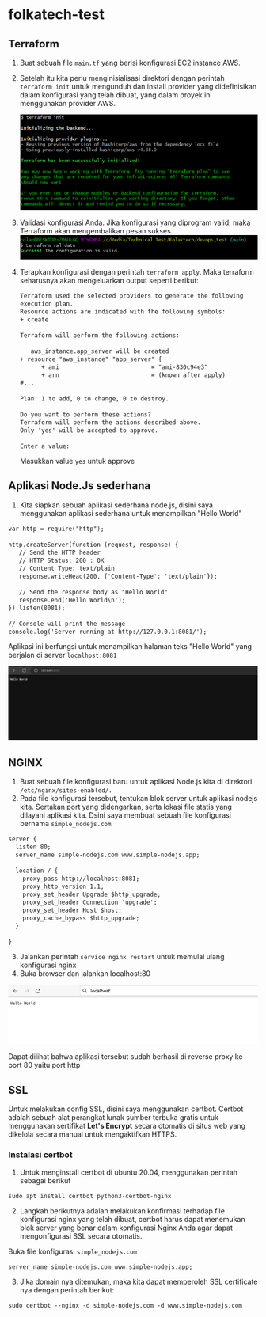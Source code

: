 # folkatech-test

## Terraform
1. Buat sebuah file `main.tf` yang berisi konfigurasi EC2 instance AWS.
2. Setelah itu kita perlu menginisialisasi direktori dengan perintah `terraform init` untuk mengunduh dan install provider yang didefinisikan dalam konfigurasi yang telah dibuat, yang dalam proyek ini menggunakan provider AWS. 
   
   ![version](gambar/terraform_init.png)


3. Validasi konfigurasi Anda. Jika konfigurasi yang diprogram valid, maka Terraform akan mengembalikan pesan sukses.
   ![version](gambar/terraform_validate.png)

4. Terapkan konfigurasi dengan perintah `terraform apply`. Maka terraform seharusnya akan mengeluarkan output seperti berikut:
   ```
   Terraform used the selected providers to generate the following execution plan.
   Resource actions are indicated with the following symbols:
   + create

   Terraform will perform the following actions:

      aws_instance.app_server will be created
   + resource "aws_instance" "app_server" {
         + ami                          = "ami-830c94e3"
         + arn                          = (known after apply)
   #...

   Plan: 1 to add, 0 to change, 0 to destroy.

   Do you want to perform these actions?
   Terraform will perform the actions described above.
   Only 'yes' will be accepted to approve.

   Enter a value:
   ```

   Masukkan value `yes` untuk approve


## Aplikasi Node.Js sederhana

1. Kita siapkan sebuah aplikasi sederhana node.js, disini saya menggunakan aplikasi sederhana untuk menampilkan "Hello World"

```
var http = require("http");

http.createServer(function (request, response) {
   // Send the HTTP header 
   // HTTP Status: 200 : OK
   // Content Type: text/plain
   response.writeHead(200, {'Content-Type': 'text/plain'});
   
   // Send the response body as "Hello World"
   response.end('Hello World\n');
}).listen(8081);

// Console will print the message
console.log('Server running at http://127.0.0.1:8081/');
```

Aplikasi ini berfungsi untuk menampilkan halaman teks "Hello World" yang berjalan di server `localhost:8081`

![version](gambar/nodejs_app.png)


## NGINX
1. Buat sebuah file konfigurasi baru untuk aplikasi Node.js kita di direktori `/etc/nginx/sites-enabled/.` 
2. Pada file konfigurasi tersebut, tentukan blok server untuk aplikasi nodejs kita. Sertakan port yang didengarkan, serta lokasi file statis yang dilayani aplikasi kita.
Dsini saya membuat sebuah file konfigurasi bernama `simple_nodejs.com`

```
server {
  listen 80;
  server_name simple-nodejs.com www.simple-nodejs.app;

  location / {
    proxy_pass http://localhost:8081;
    proxy_http_version 1.1;
    proxy_set_header Upgrade $http_upgrade;
    proxy_set_header Connection 'upgrade';
    proxy_set_header Host $host;
    proxy_cache_bypass $http_upgrade;
  }

}
```

3. Jalankan perintah `service nginx restart` untuk memulai ulang konfigurasi nginx
4. Buka browser dan jalankan localhost:80

![version](gambar/localhsot.png)

Dapat dilihat bahwa aplikasi tersebut sudah berhasil di reverse proxy ke port 80 yaitu port http


## SSL
Untuk melakukan config SSL, disini saya menggunakan certbot. 
Certbot adalah sebuah alat perangkat lunak sumber terbuka gratis untuk menggunakan sertifikat **Let's Encrypt** secara otomatis di situs web yang dikelola secara manual untuk mengaktifkan HTTPS.

### Instalasi certbot
1. Untuk menginstall certbot di ubuntu 20.04, menggunakan perintah sebagai berikut
```
sudo apt install certbot python3-certbot-nginx
```

2. Langkah berikutnya adalah melakukan konfirmasi terhadap file konfigurasi nginx yang telah dibuat, certbot harus dapat menemukan blok server yang benar dalam konfigurasi Nginx Anda agar dapat mengonfigurasi SSL secara otomatis. 

Buka file konfigurasi `simple_nodejs.com`
```
server_name simple-nodejs.com www.simple-nodejs.app;
```

3. Jika domain nya ditemukan, maka kita dapat memperoleh SSL certificate nya dengan perintah berikut:
```
sudo certbot --nginx -d simple-nodejs.com -d www.simple-nodejs.com
```

